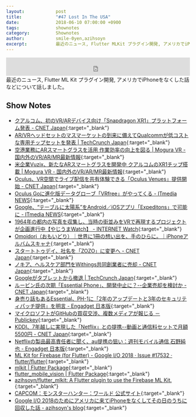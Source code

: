 ```yaml
---
layout:            post
title:             "#47 Lost In The USA"
date:              2018-06-10 07:00:00 +0900
tags:              shownotes
category:          Shownotes
author:            smile-0yen,azihsoyn
excerpt:           最近のニュース, Flutter MLKit プラグイン開発, アメリカでiPhoneをなくした話などについて話しました。
---
```

<iframe width="100%" height="50" scrolling="no" frameborder="no" src="https://w.soundcloud.com/player/?url=https%3A//api.soundcloud.com/tracks/456182799&amp;auto_play=false&amp;hide_related=false&amp;show_user=true&amp;show_reposts=false&amp;visual=false&amp;show_artwork=false&amp;default_height=75"></iframe>
最近のニュース, Flutter ML Kit プラグイン開発, アメリカでiPhoneをなくした話などについて話しました。

## Show Notes
- [クアルコム、初のVR/ARデバイス向け「Snapdragon XR1」プラットフォーム発表 \- CNET Japan](https://japan.cnet.com/article/35120015/){:target="_blank"}
- [AR/VRヘッドセットのマスマーケットの到来に備えてQualcommが低コストな専用チップセットを発表 \| TechCrunch Japan](https://jp.techcrunch.com/2018/05/30/2018-05-29-qualcomm-introduces-a-dedicated-chipset-for-mass-market-ar-and-vr-headsets/?guccounter=1){:target="_blank"}
- [空港業務にARスマートグラスを活用 作業効率の向上を図る \| Mogura VR \- 国内外のVR/AR/MR最新情報](https://www.moguravr.com/sats-ar-smart-glass/){:target="_blank"}
- [米企業Vuzix、新たなARスマートグラスを開発中 クアルコムのXR1チップ搭載 \| Mogura VR \- 国内外のVR/AR/MR最新情報](https://www.moguravr.com/vuzix-ar-smartglasses/){:target="_blank"}
- [Oculus、VR空間でライブ配信を共有体験できる「Oculus Venues」提供開始 \- CNET Japan](https://japan.cnet.com/article/35120048/){:target="_blank"}
- [Oculus Goに進化版データグローブ「VRfree」がやってくる \- ITmedia NEWS](http://www.itmedia.co.jp/news/articles/1805/31/news137.html){:target="_blank"}
- [Google、“テーブルに太陽系”をAndroid／iOSアプリ「Expeditons」で可能に \- ITmedia NEWS](http://www.itmedia.co.jp/news/articles/1805/31/news068.html){:target="_blank"}
- [1964年の都内の写真を収集し、当時の街並みをVRで再現するプロジェクトが企画進行中【やじうまWatch】 \- INTERNET Watch](https://internet.watch.impress.co.jp/docs/yajiuma/1124787.html){:target="_blank"}
- [Omoidori（おもいどり）｜世界に1冊の想い出を、手のひらに。｜iPhoneアルバムスキャナ](http://omoidori.jp/){:target="_blank"}
- [スタートトゥデイ、社名を「ZOZO」に変更へ \- CNET Japan](https://japan.cnet.com/article/35119485/){:target="_blank"}
- [ノキア、ヘルスケア部門をWithings共同創業者に売却 \- CNET Japan](https://japan.cnet.com/article/35120114/){:target="_blank"}
- [Googleがタブレットから撤退 \| TechCrunch Japan](https://jp.techcrunch.com/2018/06/02/2018-06-01-google-quits-selling-tablets/?guccounter=1){:target="_blank"}
- [ルービン氏の次期「Essential Phone」、開発中止に？\-\-企業売却を検討か \- CNET Japan](https://japan.cnet.com/article/35119759/){:target="_blank"}
- [身売り話もあるEssential、PH\-1に「2年のアップデートと3年のセキュリティパッチ提供」を明言 \- Engadget 日本版](https://japanese.engadget.com/2018/05/29/essential-ph-1-2-3/){:target="_blank"}
- [マイクロソフトがGitHubの買収交渉、複数メディアが報じる － Publickey](https://www.publickey1.jp/blog/18/github_2.html){:target="_blank"}
- [KDDI、7年越しに実現した「Netflix」との提携\-\-動画と通信料セットで月額5500円 \- CNET Japan](https://japan.cnet.com/article/35119914/){:target="_blank"}
- [Netflixの製品最高責任者に聞く、au提携の狙い：週刊モバイル通信 石野純也 \- Engadget 日本版](https://japanese.engadget.com/2018/05/31/netflix-au/){:target="_blank"}
- [ML Kit for Firebase \(for Flutter\) \- Google I/O 2018 · Issue \#17532 · flutter/flutter](https://github.com/flutter/flutter/issues/17532#issuecomment-392352722){:target="_blank"}
- [mlkit \| Flutter Package](https://pub.dartlang.org/packages/mlkit){:target="_blank"}
- [flutter\_mobile\_vision \| Flutter Package](https://pub.dartlang.org/packages/flutter_mobile_vision){:target="_blank"}
- [azihsoyn/flutter\_mlkit: A Flutter plugin to use the Firebase ML Kit\.](https://github.com/azihsoyn/flutter_mlkit){:target="_blank"}
- [CAPCOM：モンスターハンター：ワールド 公式サイト](http://www.capcom.co.jp/monsterhunter/world/topics/update/){:target="_blank"}
- [Google I/O 2018のためにアメリカに来てiPhoneをなくしてその日のうちに回収した話 \- azihsoyn's blog](https://azihsoyn.hatenablog.com/entry/lost-and-found-iphone-in-america){:target="_blank"}
